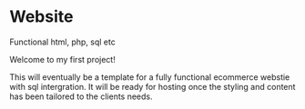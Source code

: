 # Website
Functional html, php, sql etc

Welcome to my first project!

This will eventually be a template for a fully functional ecommerce webstie with sql intergration.
It will be ready for hosting once the styling and content has been tailored to the clients needs.
